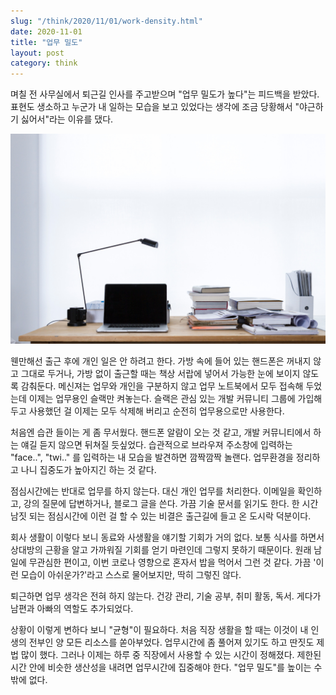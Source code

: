 ```yaml
---
slug: "/think/2020/11/01/work-density.html"
date: 2020-11-01
title: "업무 밀도"
layout: post
category: think
---
```


며칠 전 사무실에서 퇴근길 인사를 주고받으며 "업무 밀도가 높다"는 피드백을 받았다.
표현도 생소하고 누군가 내 일하는 모습을 보고 있었다는 생각에 조금 당황해서 "야근하기 싫어서"라는 이유를 댔다.

![출처: unsplash.com](./2020-11-01-work-density.jpg)

웬만해선 출근 후에 개인 일은 안 하려고 한다.
가방 속에 들어 있는 핸드폰은 꺼내지 않고 그대로 두거나, 가방 없이 출근할 때는 책상 서랍에 넣어서 가능한 눈에 보이지 않도록 감춰둔다.
메신져는 업무와 개인을 구분하지 않고 업무 노트북에서 모두 접속해 두었는데 이제는 업무용인 슬랙만 켜놓는다.
슬랙은 관심 있는 개발 커뮤니티 그룹에 가입해 두고 사용했던 걸 이제는 모두 삭제해 버리고 순전히 업무용으로만 사용한다.

처음엔 습관 들이는 게 좀 무서웠다. 핸드폰 알람이 오는 것 같고, 개발 커뮤니티에서 하는 얘길 듣지 않으면 뒤쳐질 듯싶었다.
습관적으로 브라우져 주소창에 입력하는 "face..", "twi.." 를 입력하는 내 모습을 발견하면 깜짝깜짝 놀랜다.
업무환경을 정리하고 나니 집중도가 높아지긴 하는 것 같다.

점심시간에는 반대로 업무를 하지 않는다. 대신 개인 업무를 처리한다.
이메일을 확인하고, 강의 질문에 답변하거나, 블로그 글을 쓴다.
가끔 기술 문서를 읽기도 한다.
한 시간 남짓 되는 점심시간에 이런 걸 할 수 있는 비결은 출근길에 들고 온 도시락 덕분이다.

회사 생활이 이렇다 보니 동료와 사생활을 얘기할 기회가 거의 없다.
보통 식사를 하면서 상대방의 근황을 알고 가까워질 기회를 얻기 마련인데 그렇지 못하기 때문이다.
원래 남 일에 무관심한 편이고, 이번 코로나 영향으로 혼자서 밥을 먹어서 그런 것 같다.
가끔 '이런 모습이 아쉬운가?'라고 스스로 물어보지만, 딱히 그렇진 않다.

퇴근하면 업무 생각은 전혀 하지 않는다.
건강 관리, 기술 공부, 취미 활동, 독서.
게다가 남편과 아빠의 역할도 추가되었다.

상황이 이렇게 변하다 보니 "균형"이 필요하다.
처음 직장 생활을 할 때는 이것이 내 인생의 전부인 양 모든 리소스를 쏟아부었다.
업무시간에 좀 풀어져 있기도 하고 딴짓도 제법 많이 했다.
그러나 이제는 하루 중 직장에서 사용할 수 있는 시간이 정해졌다.
제한된 시간 안에 비슷한 생산성을 내려면 업무시간에 집중해야 한다.
"업무 밀도"를 높이는 수 밖에 없다.
